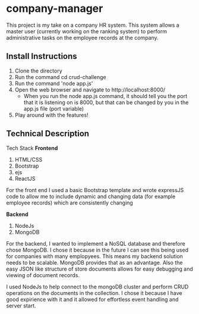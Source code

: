 # company-manager

This project is my take on a company HR system. This system allows a master user (currently working on the ranking system) to perform administrative tasks on the 
employee records at the company. 

## Install Instructions

1. Clone the directory
2. Run the command cd crud-challenge
4. Run the command 'node app.js'
6. Open the web browser and navigate to http://localhost:8000/
      - When you run the node app.js command, it should tell you the port that it is listening on is 8000, but that can be changed by you in the app.js file (port 
      variable)
8. Play around with the features!


## Technical Description

Tech Stack
**Frontend**
1. HTML/CSS
2. Bootstrap
3. ejs
4. ReactJS

For the front end I used a basic Bootstrap template and wrote expressJS code to allow me to include dynamic and changing data (for example employee records) which
are consistently changing

**Backend**
1. NodeJs
2. MongoDB

For the backend, I wanted to implement a NoSQL database and therefore chose MongoDB. I chose it because in the future I can see this being used for companies with
many emplopyees. This means my backend solution needs to be scalable. MongoDB provides that as an advantage. Also the easy JSON like structure of store documents 
allows for easy debugging and viewing of document records.

I used NodeJs to help connect to the mongoDB cluster and perform CRUD operations on the documents in the collection. I chose it because I have good expirience with 
it and it allowed for effortless event handling and server start.
